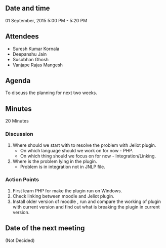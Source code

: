 ## Date and time
01 September, 2015
5:00 PM - 5:20 PM

## Attendees
- Suresh Kumar Kornala
- Deepanshu Jain
- Susobhan Ghosh
- Vanjape Rajas Mangesh

## Agenda
To discuss the planning for next two weeks.

## Minutes
20 Minutes

### Discussion
1. Where should we start with to resolve the problem with Jeliot plugin.
	* On which language should we work on for now - PHP.
	* On which thing should we focus on for now - Integration/Linking.
2. Where is the problem lying in the plugin.
	* Problem is in integration not in JNLP file.

### Action Points
1. First learn PHP for make the plugin run on Windows.
2. Check linking between moodle and Jeliot plugin.
3. Install older version of moodle , run and compare the working of plugin with current version and find out what is breaking the plugin in current version.

## Date of the next meeting
(Not Decided)
